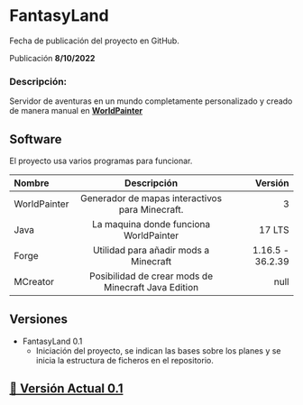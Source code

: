 # FantasyLand

Fecha de publicación del proyecto en GitHub.

Publicación **8/10/2022**

### Descripción:

Servidor de aventuras en un mundo completamente personalizado y creado de manera manual en [**WorldPainter**](https://www.worldpainter.net/)

## Software

El proyecto usa varios programas para funcionar.

| Nombre | Descripción | Versión |
|:------------|:-------------:|-------------:|
| WorldPainter     |   Generador de mapas interactivos para Minecraft.    |        3|
| Java     |    La maquina donde funciona WorldPainter     |          17 LTS |
| Forge | Utilidad para añadir mods a Minecraft | 1.16.5 - 36.2.39 |
| MCreator | Posibilidad de crear mods de Minecraft Java Edition | null

## Versiones

* FantasyLand 0.1
    *  Iniciación del proyecto, se indican las bases sobre los planes y se inicia la estructura de ficheros en el repositorio.

## [🔗 Versión Actual 0.1](versions/FantasyLand_0.1.md)

